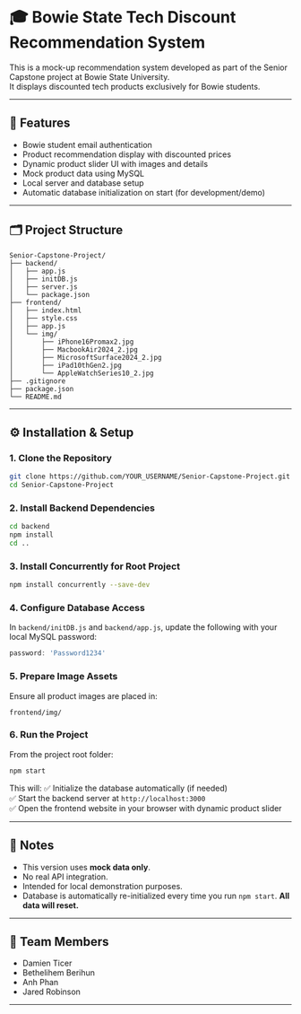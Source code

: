 # 🎓 Bowie State Tech Discount Recommendation System

This is a mock-up recommendation system developed as part of the Senior Capstone project at Bowie State University.  
It displays discounted tech products exclusively for Bowie students.

---

## 🚀 Features
- Bowie student email authentication
- Product recommendation display with discounted prices
- Dynamic product slider UI with images and details
- Mock product data using MySQL
- Local server and database setup
- Automatic database initialization on start (for development/demo)

---

## 🗂️ Project Structure
```
Senior-Capstone-Project/
├── backend/
│   ├── app.js
│   ├── initDB.js
│   ├── server.js
│   └── package.json
├── frontend/
│   ├── index.html
│   ├── style.css
│   ├── app.js
│   └── img/
│       ├── iPhone16Promax2.jpg
│       ├── MacbookAir2024_2.jpg
│       ├── MicrosoftSurface2024_2.jpg
│       ├── iPad10thGen2.jpg
│       └── AppleWatchSeries10_2.jpg
├── .gitignore
├── package.json
└── README.md
```

---

## ⚙️ Installation & Setup

### 1. Clone the Repository
```bash
git clone https://github.com/YOUR_USERNAME/Senior-Capstone-Project.git
cd Senior-Capstone-Project
```

### 2. Install Backend Dependencies
```bash
cd backend
npm install
cd ..
```

### 3. Install Concurrently for Root Project
```bash
npm install concurrently --save-dev
```

### 4. Configure Database Access
In `backend/initDB.js` and `backend/app.js`, update the following with your local MySQL password:
```js
password: 'Password1234'
```

### 5. Prepare Image Assets
Ensure all product images are placed in:
```
frontend/img/
```

### 6. Run the Project
From the project root folder:
```bash
npm start
```
This will:
✅ Initialize the database automatically (if needed)  
✅ Start the backend server at `http://localhost:3000`  
✅ Open the frontend website in your browser with dynamic product slider

---

## 📌 Notes
- This version uses **mock data only**.
- No real API integration.
- Intended for local demonstration purposes.
- Database is automatically re-initialized every time you run `npm start`. **All data will reset.**

---

## 👥 Team Members
- Damien Ticer
- Bethelihem Berihun
- Anh Phan
- Jared Robinson

---